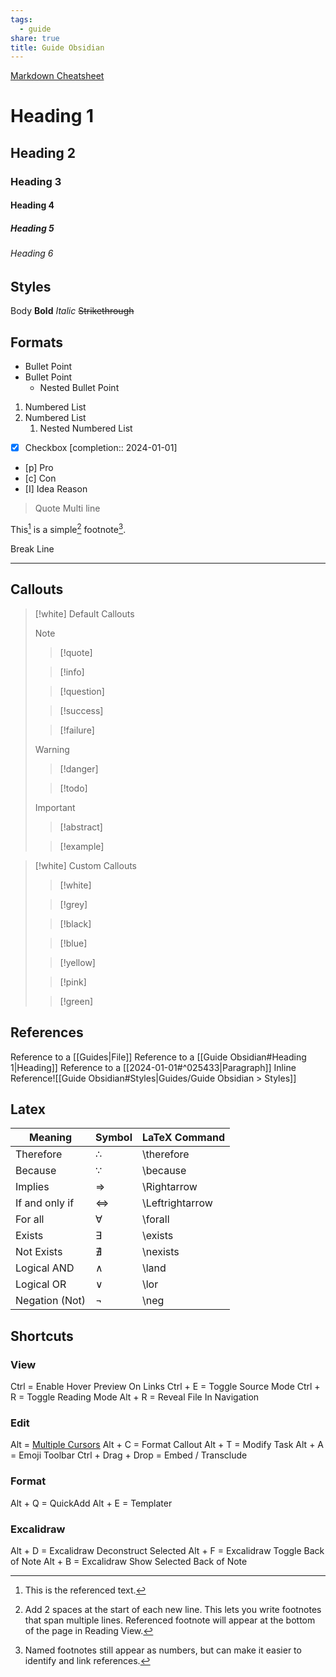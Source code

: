```yaml
---
tags:
  - guide
share: true
title: Guide Obsidian
---
```

[Markdown Cheatsheet](https://rentry.org/how)
# Heading 1
## Heading 2
### Heading 3
#### Heading 4
##### Heading 5
###### Heading 6

## Styles

Body
**Bold**
_Italic_
~~Strikethrough~~

## Formats

- Bullet Point
- Bullet Point
	- Nested Bullet Point
1. Numbered List
2. Numbered List
	1. Nested Numbered List
- [x] Checkbox  [completion:: 2024-01-01]
- [p] Pro
- [c] Con
- [I] Idea
	Reason
>Quote
>Multi line

This[^1] is a simple[^2] footnote[^note].

[^1]: This is the referenced text.
[^2]: Add 2 spaces at the start of each new line.
  This lets you write footnotes that span multiple lines.
  Referenced footnote will appear at the bottom of the page in Reading View.
[^note]: Named footnotes still appear as numbers, but can make it easier to identify and link references.

Break Line
___

## Callouts

> [!white] Default Callouts
> 
> > [!note]
>
> > [!quote]
>
> > [!info]
>
> > [!question]
>
> > [!success]
>
> > [!failure]
>
> > [!warning]
>
> > [!danger]
> 
> > [!todo]
>
> > [!important]
> 
> > [!abstract]
>
> > [!example]

> [!white] Custom Callouts
> 
> > [!white]
> 
> > [!grey]
> 
> > [!black]
> 
> > [!blue]
> 
> > [!yellow]
> 
> > [!pink]
> 
> > [!green]

## References

Reference to a [[Guides|File]]
Reference to a [[Guide Obsidian#Heading 1|Heading]]
Reference to a [[2024-01-01#^025433|Paragraph]]
Inline Reference![[Guide Obsidian#Styles|Guides/Guide Obsidian > Styles]]
## Latex

| Meaning        | Symbol | LaTeX Command   |
| -------------- | ------ | --------------- |
| Therefore      | ∴      | \therefore      |
| Because        | ∵      | \because        |
| Implies        | ⇒      | \Rightarrow     |
| If and only if | ⇔      | \Leftrightarrow |
| For all        | ∀      | \forall         |
| Exists         | ∃      | \exists         |
| Not Exists     | ∄      | \nexists        |
| Logical AND    | ∧      | \land           |
| Logical OR     | ∨      | \lor            |
| Negation (Not) | ¬      | \neg            |

## Shortcuts

### View
Ctrl     = Enable Hover Preview On Links
Ctrl + E = Toggle Source Mode
Ctrl + R = Toggle Reading Mode
Alt  + R = Reveal File In Navigation

### Edit
Alt      = [Multiple Cursors](https://help.obsidian.md/Editing+and+formatting/Multiple+cursors)
Alt  + C = Format Callout
Alt  + T = Modify Task
Alt  + A = Emoji Toolbar
Ctrl + Drag + Drop = Embed /  Transclude

### Format
Alt  + Q = QuickAdd
Alt  + E = Templater

### Excalidraw
Alt  + D = Excalidraw Deconstruct Selected
Alt  + F = Excalidraw Toggle Back of Note
Alt  + B = Excalidraw Show Selected Back of Note

